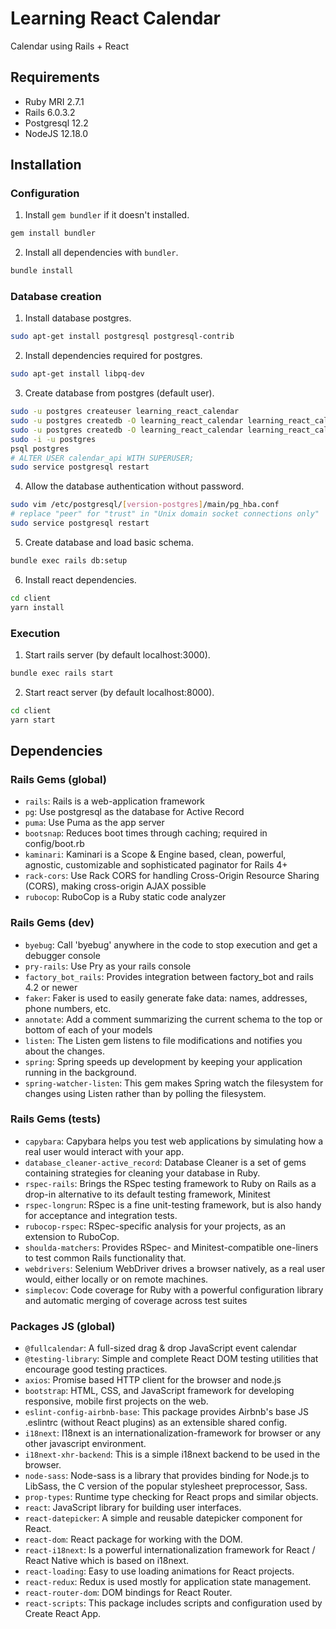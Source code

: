 # Learning React Calendar

Calendar using Rails + React

## Requirements

- Ruby MRI 2.7.1
- Rails 6.0.3.2
- Postgresql 12.2
- NodeJS 12.18.0

## Installation

### Configuration

1. Install `gem bundler` if it doesn't installed.

```bash
gem install bundler
```

2. Install all dependencies with `bundler`.

```bash
bundle install
```

### Database creation

1. Install database postgres.

```bash
sudo apt-get install postgresql postgresql-contrib
```

2. Install dependencies required for postgres.

```bash
sudo apt-get install libpq-dev
```

3. Create database from postgres (default user).

```bash
sudo -u postgres createuser learning_react_calendar
sudo -u postgres createdb -O learning_react_calendar learning_react_calendar_development
sudo -u postgres createdb -O learning_react_calendar learning_react_calendar_test
sudo -i -u postgres
psql postgres
# ALTER USER calendar_api WITH SUPERUSER;
sudo service postgresql restart
```

4. Allow the database authentication without password.

```bash
sudo vim /etc/postgresql/[version-postgres]/main/pg_hba.conf
# replace "peer" for "trust" in "Unix domain socket connections only"
sudo service postgresql restart
```

5. Create database and load basic schema.

```bash
bundle exec rails db:setup
```

6. Install react dependencies.

```bash
cd client
yarn install
```

### Execution

1. Start rails server (by default localhost:3000).

```bash
bundle exec rails start
```

2. Start react server (by default localhost:8000).

```bash
cd client
yarn start
```

## Dependencies

### Rails Gems (global)

- `rails`: Rails is a web-application framework
- `pg`: Use postgresql as the database for Active Record
- `puma`: Use Puma as the app server
- `bootsnap`: Reduces boot times through caching; required in config/boot.rb
- `kaminari`: Kaminari is a Scope & Engine based, clean, powerful, agnostic, customizable and sophisticated paginator for Rails 4+
- `rack-cors`: Use Rack CORS for handling Cross-Origin Resource Sharing (CORS), making cross-origin AJAX possible
- `rubocop`: RuboCop is a Ruby static code analyzer

### Rails Gems (dev)

- `byebug`: Call 'byebug' anywhere in the code to stop execution and get a debugger console
- `pry-rails`: Use Pry as your rails console
- `factory_bot_rails`: Provides integration between factory_bot and rails 4.2 or newer
- `faker`: Faker is used to easily generate fake data: names, addresses, phone numbers, etc.
- `annotate`: Add a comment summarizing the current schema to the top or bottom of each of your models
- `listen`: The Listen gem listens to file modifications and notifies you about the changes.
- `spring`: Spring speeds up development by keeping your application running in the background.
- `spring-watcher-listen`: This gem makes Spring watch the filesystem for changes using Listen rather than by polling the filesystem.

### Rails Gems (tests)

- `capybara`: Capybara helps you test web applications by simulating how a real user would interact with your app.
- `database_cleaner-active_record`: Database Cleaner is a set of gems containing strategies for cleaning your database in Ruby.
- `rspec-rails`: Brings the RSpec testing framework to Ruby on Rails as a drop-in alternative to its default testing framework, Minitest
- `rspec-longrun`: RSpec is a fine unit-testing framework, but is also handy for acceptance and integration tests.
- `rubocop-rspec`: RSpec-specific analysis for your projects, as an extension to RuboCop.
- `shoulda-matchers`: Provides RSpec- and Minitest-compatible one-liners to test common Rails functionality that.
- `webdrivers`: Selenium WebDriver drives a browser natively, as a real user would, either locally or on remote machines.
- `simplecov`: Code coverage for Ruby with a powerful configuration library and automatic merging of coverage across test suites

### Packages JS (global)

- `@fullcalendar`: A full-sized drag & drop JavaScript event calendar
- `@testing-library`: Simple and complete React DOM testing utilities that encourage good testing practices.
- `axios`: Promise based HTTP client for the browser and node.js
- `bootstrap`: HTML, CSS, and JavaScript framework for developing responsive, mobile first projects on the web.
- `eslint-config-airbnb-base`: This package provides Airbnb's base JS .eslintrc (without React plugins) as an extensible shared config.
- `i18next`: I18next is an internationalization-framework for browser or any other javascript environment.
- `i18next-xhr-backend`: This is a simple i18next backend to be used in the browser.
- `node-sass`: Node-sass is a library that provides binding for Node.js to LibSass, the C version of the popular stylesheet preprocessor, Sass.
- `prop-types`: Runtime type checking for React props and similar objects.
- `react`: JavaScript library for building user interfaces.
- `react-datepicker`: A simple and reusable datepicker component for React.
- `react-dom`: React package for working with the DOM.
- `react-i18next`: Is a powerful internationalization framework for React / React Native which is based on i18next.
- `react-loading`: Easy to use loading animations for React projects.
- `react-redux`: Redux is used mostly for application state management.
- `react-router-dom`: DOM bindings for React Router.
- `react-scripts`: This package includes scripts and configuration used by Create React App.
